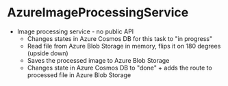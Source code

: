 # AzureImageProcessingService
- Image processing service - no public API
    - Changes states in Azure Cosmos DB for this task to "in progress"
    - Read file from Azure Blob Storage in memory, flips it on 180 degrees (upside down)
    - Saves the processed image to Azure Blob Storage
    - Changes state in Azure Cosmos DB to "done" + adds the route to processed file in Azure Blob Storage

